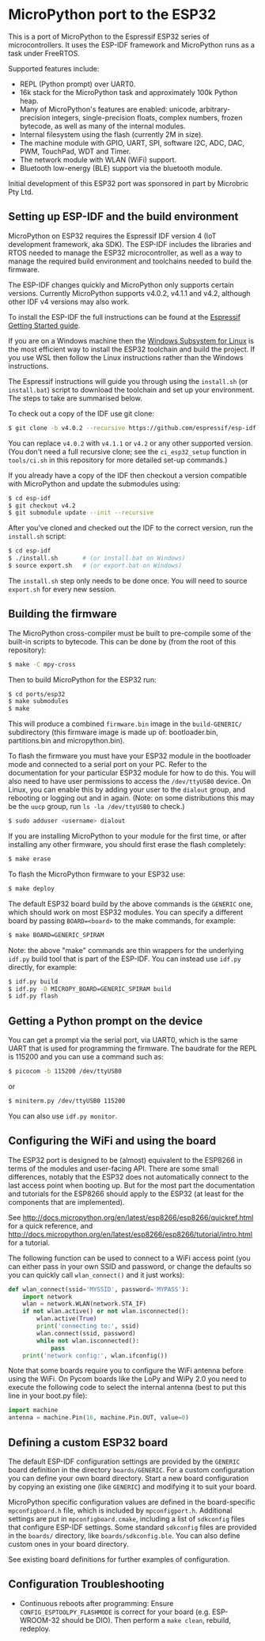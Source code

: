 MicroPython port to the ESP32
=============================

This is a port of MicroPython to the Espressif ESP32 series of
microcontrollers.  It uses the ESP-IDF framework and MicroPython runs as
a task under FreeRTOS.

Supported features include:
- REPL (Python prompt) over UART0.
- 16k stack for the MicroPython task and approximately 100k Python heap.
- Many of MicroPython's features are enabled: unicode, arbitrary-precision
  integers, single-precision floats, complex numbers, frozen bytecode, as
  well as many of the internal modules.
- Internal filesystem using the flash (currently 2M in size).
- The machine module with GPIO, UART, SPI, software I2C, ADC, DAC, PWM,
  TouchPad, WDT and Timer.
- The network module with WLAN (WiFi) support.
- Bluetooth low-energy (BLE) support via the bluetooth module.

Initial development of this ESP32 port was sponsored in part by Microbric Pty Ltd.

Setting up ESP-IDF and the build environment
--------------------------------------------

MicroPython on ESP32 requires the Espressif IDF version 4 (IoT development
framework, aka SDK).  The ESP-IDF includes the libraries and RTOS needed to
manage the ESP32 microcontroller, as well as a way to manage the required
build environment and toolchains needed to build the firmware.

The ESP-IDF changes quickly and MicroPython only supports certain versions.
Currently MicroPython supports v4.0.2, v4.1.1 and v4.2,
although other IDF v4 versions may also work.

To install the ESP-IDF the full instructions can be found at the
[Espressif Getting Started guide](https://docs.espressif.com/projects/esp-idf/en/v4.0.2/get-started/index.html#installation-step-by-step).

If you are on a Windows machine then the [Windows Subsystem for
Linux](https://msdn.microsoft.com/en-au/commandline/wsl/install_guide) is the
most efficient way to install the ESP32 toolchain and build the project. If
you use WSL then follow the Linux instructions rather than the Windows
instructions.

The Espressif instructions will guide you through using the `install.sh`
(or `install.bat`) script to download the toolchain and set up your environment.
The steps to take are summarised below.

To check out a copy of the IDF use git clone:

```bash
$ git clone -b v4.0.2 --recursive https://github.com/espressif/esp-idf.git
```

You can replace `v4.0.2` with `v4.1.1` or `v4.2` or any other supported version.
(You don't need a full recursive clone; see the `ci_esp32_setup` function in
`tools/ci.sh` in this repository for more detailed set-up commands.)

If you already have a copy of the IDF then checkout a version compatible with
MicroPython and update the submodules using:
```bash
$ cd esp-idf
$ git checkout v4.2
$ git submodule update --init --recursive
```

After you've cloned and checked out the IDF to the correct version, run the
`install.sh` script:

```bash
$ cd esp-idf
$ ./install.sh       # (or install.bat on Windows)
$ source export.sh   # (or export.bat on Windows)
```

The `install.sh` step only needs to be done once. You will need to source
`export.sh` for every new session.

Building the firmware
---------------------

The MicroPython cross-compiler must be built to pre-compile some of the
built-in scripts to bytecode.  This can be done by (from the root of
this repository):

```bash
$ make -C mpy-cross
```

Then to build MicroPython for the ESP32 run:

```bash
$ cd ports/esp32
$ make submodules
$ make
```

This will produce a combined `firmware.bin` image in the `build-GENERIC/`
subdirectory (this firmware image is made up of: bootloader.bin, partitions.bin
and micropython.bin).

To flash the firmware you must have your ESP32 module in the bootloader
mode and connected to a serial port on your PC.  Refer to the documentation
for your particular ESP32 module for how to do this.
You will also need to have user permissions to access the `/dev/ttyUSB0` device.
On Linux, you can enable this by adding your user to the `dialout` group, and
rebooting or logging out and in again. (Note: on some distributions this may
be the `uucp` group, run `ls -la /dev/ttyUSB0` to check.)

```bash
$ sudo adduser <username> dialout
```

If you are installing MicroPython to your module for the first time, or
after installing any other firmware, you should first erase the flash
completely:

```bash
$ make erase
```

To flash the MicroPython firmware to your ESP32 use:

```bash
$ make deploy
```

The default ESP32 board build by the above commands is the `GENERIC` one, which
should work on most ESP32 modules.  You can specify a different board by passing
`BOARD=<board>` to the make commands, for example:

```bash
$ make BOARD=GENERIC_SPIRAM
```

Note: the above "make" commands are thin wrappers for the underlying `idf.py`
build tool that is part of the ESP-IDF.  You can instead use `idf.py` directly,
for example:

```bash
$ idf.py build
$ idf.py -D MICROPY_BOARD=GENERIC_SPIRAM build
$ idf.py flash
```

Getting a Python prompt on the device
-------------------------------------

You can get a prompt via the serial port, via UART0, which is the same UART
that is used for programming the firmware.  The baudrate for the REPL is
115200 and you can use a command such as:

```bash
$ picocom -b 115200 /dev/ttyUSB0
```

or

```bash
$ miniterm.py /dev/ttyUSB0 115200
```

You can also use `idf.py monitor`.

Configuring the WiFi and using the board
----------------------------------------

The ESP32 port is designed to be (almost) equivalent to the ESP8266 in
terms of the modules and user-facing API.  There are some small differences,
notably that the ESP32 does not automatically connect to the last access
point when booting up.  But for the most part the documentation and tutorials
for the ESP8266 should apply to the ESP32 (at least for the components that
are implemented).

See http://docs.micropython.org/en/latest/esp8266/esp8266/quickref.html for
a quick reference, and http://docs.micropython.org/en/latest/esp8266/esp8266/tutorial/intro.html
for a tutorial.

The following function can be used to connect to a WiFi access point (you can
either pass in your own SSID and password, or change the defaults so you can
quickly call `wlan_connect()` and it just works):
```python
def wlan_connect(ssid='MYSSID', password='MYPASS'):
    import network
    wlan = network.WLAN(network.STA_IF)
    if not wlan.active() or not wlan.isconnected():
        wlan.active(True)
        print('connecting to:', ssid)
        wlan.connect(ssid, password)
        while not wlan.isconnected():
            pass
    print('network config:', wlan.ifconfig())
```

Note that some boards require you to configure the WiFi antenna before using
the WiFi.  On Pycom boards like the LoPy and WiPy 2.0 you need to execute the
following code to select the internal antenna (best to put this line in your
boot.py file):
```python
import machine
antenna = machine.Pin(16, machine.Pin.OUT, value=0)
```

Defining a custom ESP32 board
-----------------------------

The default ESP-IDF configuration settings are provided by the `GENERIC`
board definition in the directory `boards/GENERIC`. For a custom configuration
you can define your own board directory.  Start a new board configuration by
copying an existing one (like `GENERIC`) and modifying it to suit your board.

MicroPython specific configuration values are defined in the board-specific
`mpconfigboard.h` file, which is included by `mpconfigport.h`.  Additional
settings are put in `mpconfigboard.cmake`, including a list of `sdkconfig`
files that configure ESP-IDF settings.  Some standard `sdkconfig` files are
provided in the `boards/` directory, like `boards/sdkconfig.ble`.  You can
also define custom ones in your board directory.

See existing board definitions for further examples of configuration.

Configuration
Troubleshooting
---------------

* Continuous reboots after programming: Ensure `CONFIG_ESPTOOLPY_FLASHMODE` is
  correct for your board (e.g. ESP-WROOM-32 should be DIO). Then perform a
  `make clean`, rebuild, redeploy.
